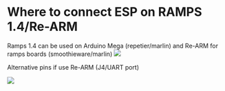 # Where to connect ESP on RAMPS 1.4/Re-ARM
Ramps 1.4 can be used on Arduino Mega (repetier/marlin) and Re-ARM for ramps boards (smoothieware/marlin)
![](https://raw.githubusercontent.com/wiki/luc-github/ESP3D/images/RAMPS1.4/RAMPS.PNG)

Alternative pins if use Re-ARM (J4/UART port)

![](https://i.ibb.co/cDMKGbK/Screenshot-20190803-022151.png)
